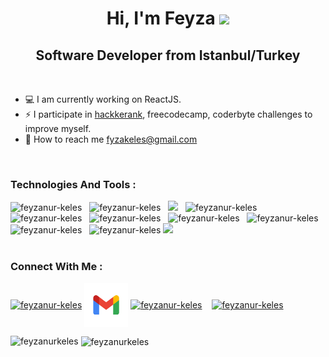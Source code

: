 <h1 align="center"> Hi, I'm Feyza <img src="https://raw.githubusercontent.com/MartinHeinz/MartinHeinz/master/wave.gif" width="30px"> </h1>

<h2 align="center"> Software Developer from Istanbul/Turkey </h2>

<br> 

* :computer: I am currently working on ReactJS.
* :zap: I participate in [hackkerank](https://www.hackerrank.com/fyzakeles), freecodecamp, coderbyte challenges to improve myself.
* :e-mail: How to reach me  fyzakeles@gmail.com

<br>

### Technologies And Tools :
<div>
<img src="https://github.com/rahuldkjain/github-profile-readme-generator/blob/master/src/images/icons/FrontendDevelopment/reactjs.svg" alt="feyzanur-keles" height="50" width="50" /> &nbsp <img src="https://github.com/rahuldkjain/github-profile-readme-generator/blob/master/src/images/icons/ProgrammingLanguages/javascript.svg" alt="feyzanur-keles" height="50" width="50" /> &nbsp; <img src="https://img.icons8.com/ios/50/4a90e2/jquery.png"/> &nbsp; <img src="https://github.com/rahuldkjain/github-profile-readme-generator/blob/master/src/images/icons/FrontendDevelopment/html.svg" alt="feyzanur-keles" height="50" width="50" /> &nbsp; <img src="https://github.com/rahuldkjain/github-profile-readme-generator/blob/master/src/images/icons/FrontendDevelopment/css.svg" alt="feyzanur-keles" height="50" width="50" /> &nbsp; <img src="https://github.com/rahuldkjain/github-profile-readme-generator/blob/master/src/images/icons/FrontendDevelopment/bootstrap.svg" alt="feyzanur-keles" height="50" width="50" /> &nbsp; <img src="https://github.com/rahuldkjain/github-profile-readme-generator/blob/master/src/images/icons/Framework/dotnet.svg" alt="feyzanur-keles" height="50" width="50" /> &nbsp; <img src="https://github.com/rahuldkjain/github-profile-readme-generator/blob/master/src/images/icons/ProgrammingLanguages/csharp.svg" alt="feyzanur-keles" height="50" width="50" /> &nbsp; <img src="https://github.com/rahuldkjain/github-profile-readme-generator/blob/master/src/images/icons/Software/postman.svg" alt="feyzanur-keles" height="50" width="50" /> &nbsp; <img src="https://github.com/rahuldkjain/github-profile-readme-generator/blob/master/src/images/icons/Other/git.svg" alt="feyzanur-keles" height="50" width="50" /> <img src="https://img.icons8.com/color/48/000000/visual-studio-code-2019.png"/>
</div>


<br>


### Connect With Me :

<a href="https://www.linkedin.com/in/feyzakeless/" target="blank"><img align="center" src="https://raw.githubusercontent.com/rahuldkjain/github-profile-readme-generator/master/src/images/icons/Social/linked-in-alt.svg" alt="feyzanur-keles" height="30" width="30" /></a> 
<a href="mailto:fyzakeles@gmail.com" target="blank"><img align="center" src="https://github.com/timche/gmail-desktop/blob/main/media/icon.svg" alt="feyzanur-keles" height="70" width="70" /></a>
<a href="https://www.hackerrank.com/fyzakeles" target="blank"><img align="center" src="https://raw.githubusercontent.com/rahuldkjain/github-profile-readme-generator/master/src/images/icons/Social/hackerrank.svg" alt="feyzanur-keles" height="30" width="30" /></a> &nbsp;&nbsp;
<a href="https://www.instagram.com/feyza.keless/" target="blank"><img align="center" src="https://raw.githubusercontent.com/rahuldkjain/github-profile-readme-generator/master/src/images/icons/Social/instagram.svg" alt="feyzanur-keles" height="30" width="30" /></a> &nbsp;





<p><img align="left" src="https://github-readme-stats.vercel.app/api/top-langs?username=feyzakeless&show_icons=true&theme=radical&locale=en&layout=compact" alt="feyzanurkeles" /></p>

<p>&nbsp;<img align="center" src="https://github-readme-stats.vercel.app/api?username=feyzakeless&show_icons=true&theme=dark&locale=en" alt="feyzanurkeles" width="50%" /></p>

